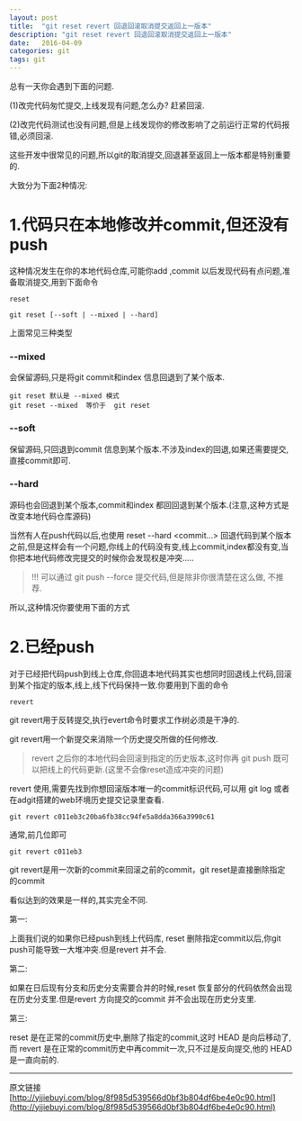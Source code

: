 ```yaml
---
layout: post
title:  "git reset revert 回退回滚取消提交返回上一版本"
description: "git reset revert 回退回滚取消提交返回上一版本"
date:   2016-04-09
categories: git
tags: git
---
```


总有一天你会遇到下面的问题.

(1)改完代码匆忙提交,上线发现有问题,怎么办? 赶紧回滚.

(2)改完代码测试也没有问题,但是上线发现你的修改影响了之前运行正常的代码报错,必须回滚.



这些开发中很常见的问题,所以git的取消提交,回退甚至返回上一版本都是特别重要的.

大致分为下面2种情况:



# 1.代码只在本地修改并commit,但还没有push #

这种情况发生在你的本地代码仓库,可能你add ,commit 以后发现代码有点问题,准备取消提交,用到下面命令

`reset`

    git reset [--soft | --mixed | --hard]


上面常见三种类型

### --mixed ###

会保留源码,只是将git commit和index 信息回退到了某个版本.

    git reset 默认是 --mixed 模式
    git reset --mixed  等价于  git reset


### --soft ###

保留源码,只回退到commit 信息到某个版本.不涉及index的回退,如果还需要提交,直接commit即可.



### --hard ###

源码也会回退到某个版本,commit和index 都回回退到某个版本.(注意,这种方式是改变本地代码仓库源码)

当然有人在push代码以后,也使用 reset --hard <commit...> 回退代码到某个版本之前,但是这样会有一个问题,你线上的代码没有变,线上commit,index都没有变,当你把本地代码修改完提交的时候你会发现权是冲突.....

> !!! 可以通过 git push --force 提交代码,但是除非你很清楚在这么做, 不推荐.

所以,这种情况你要使用下面的方式



# 2.已经push #

对于已经把代码push到线上仓库,你回退本地代码其实也想同时回退线上代码,回滚到某个指定的版本,线上,线下代码保持一致.你要用到下面的命令



`revert`

git revert用于反转提交,执行evert命令时要求工作树必须是干净的.

git revert用一个新提交来消除一个历史提交所做的任何修改.

> revert 之后你的本地代码会回滚到指定的历史版本,这时你再 git push 既可以把线上的代码更新.(这里不会像reset造成冲突的问题)



revert 使用,需要先找到你想回滚版本唯一的commit标识代码,可以用 git log 或者在adgit搭建的web环境历史提交记录里查看.

    git revert c011eb3c20ba6fb38cc94fe5a8dda366a3990c61

通常,前几位即可

    git revert c011eb3


git revert是用一次新的commit来回滚之前的commit，git reset是直接删除指定的commit

看似达到的效果是一样的,其实完全不同.

第一:

上面我们说的如果你已经push到线上代码库, reset 删除指定commit以后,你git push可能导致一大堆冲突.但是revert 并不会.

第二:

如果在日后现有分支和历史分支需要合并的时候,reset 恢复部分的代码依然会出现在历史分支里.但是revert 方向提交的commit 并不会出现在历史分支里.

第三:

reset 是在正常的commit历史中,删除了指定的commit,这时 HEAD 是向后移动了,而 revert 是在正常的commit历史中再commit一次,只不过是反向提交,他的 HEAD 是一直向前的.


-----
原文链接 [http://yijiebuyi.com/blog/8f985d539566d0bf3b804df6be4e0c90.html](http://yijiebuyi.com/blog/8f985d539566d0bf3b804df6be4e0c90.html)
